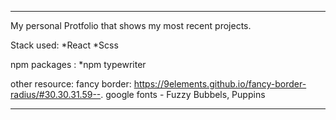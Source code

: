 ******

My personal Protfolio that shows my most recent projects.

Stack used:
*React
*Scss

npm packages :
*npm typewriter

other resource:
fancy border:
https://9elements.github.io/fancy-border-radius/#30.30.31.59--.
google fonts - Fuzzy Bubbels, Puppins

*******
